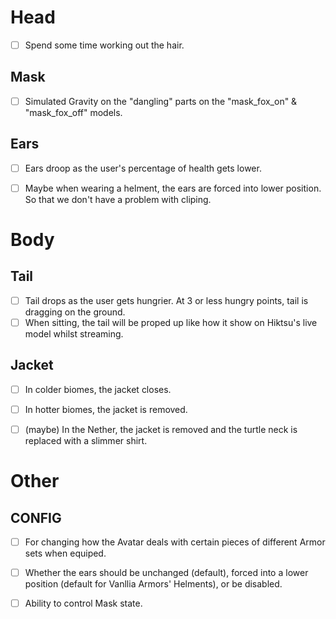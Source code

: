 # Head
- [ ] Spend some time working out the hair.

## Mask
- [ ] Simulated Gravity on the "dangling" parts on the "mask_fox_on" & "mask_fox_off" models.

## Ears
- [ ] Ears droop as the user's percentage of health gets lower.
- [ ] Maybe when wearing a helment, the ears are forced into lower position. So that we don't have a problem with cliping.


# Body

## Tail
- [ ] Tail drops as the user gets hungrier. At 3 or less hungry points, tail is dragging on the ground.
- [ ] When sitting, the tail will be proped up like how it show on Hiktsu's live model whilst streaming.
## Jacket
- [ ] In colder biomes, the jacket closes.
- [ ] In hotter biomes, the jacket is removed.
- [ ] \(maybe) In the Nether, the jacket is removed and the turtle neck is replaced with a slimmer shirt.


# Other

## CONFIG
- [ ] For changing how the Avatar deals with certain pieces of different Armor sets when equiped.
- [ ] Whether the ears should be unchanged (default), forced into a lower position (default for Vanllia Armors' Helments), or be disabled.
- [ ] Ability to control Mask state.
	